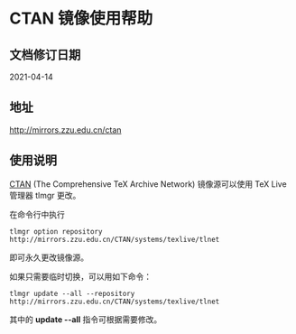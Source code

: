# CTAN 镜像使用帮助

## 文档修订日期

2021-04-14

## 地址

http://mirrors.zzu.edu.cn/ctan

## 使用说明

[CTAN](https://www.ctan.org/) (The Comprehensive TeX Archive Network) 镜像源可以使用 TeX Live 管理器 tlmgr 更改。

在命令行中执行

```
tlmgr option repository http://mirrors.zzu.edu.cn/CTAN/systems/texlive/tlnet
```

即可永久更改镜像源。

如果只需要临时切换，可以用如下命令：

```
tlmgr update --all --repository http://mirrors.zzu.edu.cn/CTAN/systems/texlive/tlnet
```

其中的 **update --all** 指令可根据需要修改。